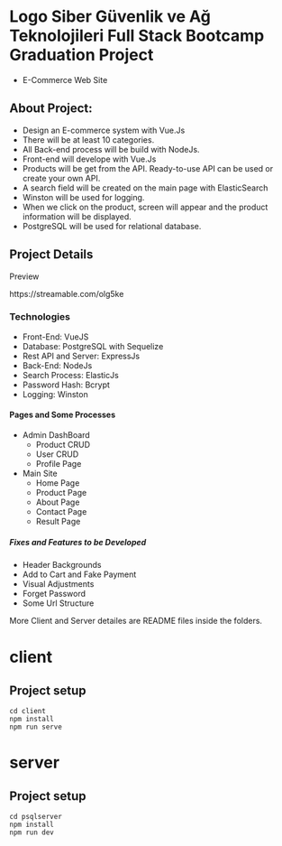 # Logo Siber Güvenlik ve Ağ Teknolojileri Full Stack Bootcamp Graduation Project

- E-Commerce Web Site 

## About Project:

- Design an E-commerce system with Vue.Js 
- There will be at least 10 categories.
- All Back-end process will be build with NodeJs.
- Front-end will develope with Vue.Js
- Products will be get from the API. Ready-to-use API can be used or create your own API.
- A search field will be created on the main page with ElasticSearch
- Winston will be used for logging.
- When we click on the product, screen will appear and the product information will be displayed.
- PostgreSQL will be used for relational database.

<h2>Project Details</h2>

<p>Preview</p>
https://streamable.com/olg5ke

<h3>Technologies</h3>
<ul>
  <li>Front-End: VueJS</li>
  <li>Database: PostgreSQL with Sequelize</li>
  <li>Rest API and Server: ExpressJs</li>
  <li>Back-End: NodeJs</li>
  <li>Search Process: ElasticJs</li>
  <li>Password Hash: Bcrypt</li>
  <li>Logging: Winston</li>
</ul>

<h4>Pages and Some Processes</h4>
<ul>
  <li>Admin DashBoard
    <ul>
      <li>Product CRUD</li>
      <li>User CRUD</li>
      <li>Profile Page</li>
    </ul>
  </li>
  <li>Main Site
    <ul>
      <li>Home Page</li>
      <li>Product Page</li>
      <li>About Page</li>
      <li>Contact Page</li>
      <li>Result Page</li>
    </ul>
  </li>
</ul>

<h5>Fixes and Features to be Developed </h5>
<ul>
  <li>Header Backgrounds</li>
  <li>Add to Cart and Fake Payment</li>
  <li>Visual Adjustments</li>
  <li>Forget Password</li>
  <li>Some Url Structure</li>
</ul>

<p>More Client and Server detailes are README files inside the folders. </p>

# client

## Project setup
```
cd client
npm install
npm run serve
```

# server

## Project setup
```
cd psqlserver
npm install
npm run dev
```

